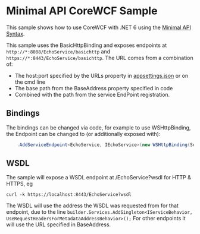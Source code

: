 # Minimal API CoreWCF Sample

This sample shows how to use CoreWCF with .NET 6 using the [Minimal API Syntax](https://docs.microsoft.com/en-us/aspnet/core/fundamentals/minimal-apis?view=aspnetcore-6.0). 

This sample uses the BasicHttpBinding and exposes endpoints at `http://*:8088/EchoService/basichttp` and `https://*:8443/EchoService/basichttp`.
The URL comes from a combination of:
* The host:port specified by the URLs property in [appsettings.json](appsettings.json) or on the cmd line
* The base path from the BaseAddress property specified in code
* Combined with the path from the service EndPoint registration.

## Bindings

The bindings can be changed via code, for example to use WSHttpBinding, the Endpoint can be changed to (or additionally exposed with):

``` C#
    .AddServiceEndpoint<EchoService, IEchoService>(new WSHttpBinding(SecurityMode.Transport), "/EchoService/wshttp");
```

## WSDL

The sample will expose a WSDL endpoint at /EchoService?wsdl for HTTP & HTTPS, eg
```
curl -k https://localhost:8443/EchoService?wsdl
```
The WSDL will use the address the WSDL was requested from for that endpoint, due to the line `builder.Services.AddSingleton<IServiceBehavior, UseRequestHeadersForMetadataAddressBehavior>();`
For other endpoints it will use the URL specified in BaseAddress.
